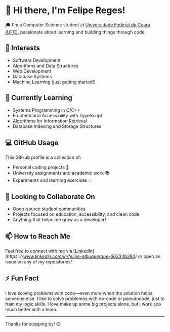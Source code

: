 # 👋 Hi there, I'm Felipe Reges!

🎓 I'm a Computer Science student at [Universidade Federal do Ceará (UFC)](https://www.ufc.br/), passionate about learning and building things through code.

## 👀 Interests
- Software Development
- Algorithms and Data Structures
- Web Development
- Database Systems
- Machine Learning (just getting started!)

## 🌱 Currently Learning
- Systems Programming in C/C++
- Frontend and Accessibility with TypeScript
- Algorithms for Information Retrieval
- Database Indexing and Storage Structures

## 💻 GitHub Usage
This GitHub profile is a collection of:
- Personal coding projects 🚀  
- University assignments and academic work 📚  
- Experiments and learning exercises 💡  

## 🤝 Looking to Collaborate On
- Open-source student communities
- Projects focused on education, accessibility, and clean code
- Anything that helps me grow as a developer!

## 📫 How to Reach Me
Feel free to connect with me via [LinkedIn]*(https:://www.linkedin.com/in/felipe-albuquerque-66334b280)* or open an issue on any of my repositories!

## ⚡ Fun Fact
I love solving problems with code—even more when the solution helps someone else. I like to solve problemns with no-code or pseudocode, just to train my logic skills. I love make up some big projects alone, but i work soo much better with a team.

---

Thanks for stopping by! 😊

